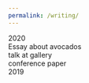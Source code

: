 ```yaml
---
permalink: /writing/
---
```


2020  
   Essay about avocados  
   talk at gallery  
   conference paper  
2019  
